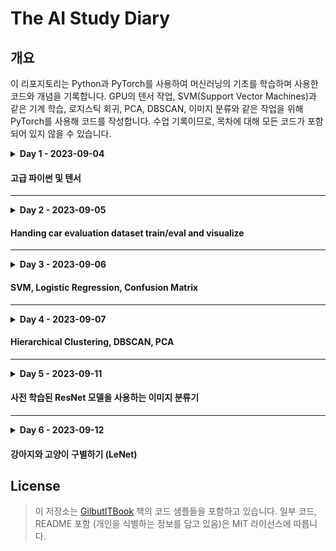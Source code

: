 # The AI Study Diary

## 개요

이 리포지토리는 Python과 PyTorch를 사용하여 머신러닝의 기초를 학습하며 사용한 코드와 개념을 기록합니다.
GPU의 텐서 작업, SVM(Support Vector Machines)과 같은 기계 학습, 로지스틱 회귀, PCA, DBSCAN, 이미지 분류와 같은 작업을 위해
PyTorch를 사용해 코드를 작성합니다. 수업 기록이므로, 목차에 대해 모든 코드가 포함되어 있지 않을 수 있습니다.


<details>
    <summary><b>Day 1 - 2023-09-04</b></summary>

- OOP 기본 개념
    - 스페셜 메소드
    - `super()` 및 클래스 상속

#### 스칼라? 벡터? 텐서?

- Scala [x]
- Vector [x, y]
- Tensor [x, y, ...z]

#### GPU에서의 PyTorch

```python
import torch

# !!! Before !!!
print(torch.cuda.is_available())  # 참이여야 합니다.

# cuda:n 형식으로 작성합니다. n은 GPU의 인덱스 번호입니다.
ex = torch.tensor([[1, 2], [3, 4]], device="cuda:0")
res = ex.to("cpu").numpy()
print(res)
```

#### Shape 조작하기

```python
import torch

a = torch.tensor([[1, 2, 3, 4], [5, 6, 7, 8]], dtype=torch.int8)
b = torch.tensor([[1, 2, 3, 4], [5, 6, 7, 8]], dtype=torch.int8)

c = a + b

print(c.shape)
print(c.view(8, 1))
print(c.view(1, 8))
```

</details>

#### 고급 파이썬 및 텐서

---

<details>
    <summary><b>Day 2 - 2023-09-05</b></summary>


---
### 코드 목차
- Numpy
    - 배열
    - 인덱싱
    - 배열을 텐서로 변환하기
- Pandas
- Matplotlib
- 자동차 평가 데이터 세트 (w. PyTorch)
    - Data
        - Preprocessing
        - Visualization
    - Model
        - Training
        - Evaluation

</details>

#### Handing car evaluation dataset train/eval and visualize

---
<details>
    <summary><b>Day 3 - 2023-09-06</b></summary>

- Pandas
    - 데이터프레임
- 기본적인 머신러닝 개념 복습하기
- 서포트 벡터 머신 `(SVM)`
- `비선형`과 `선형 분류`
- `로지스틱 회귀`를 사용한 숫자 예측
- `혼동 행렬`에 대하여

*선형 분류*는 *비선형 분류*보다 빠르지만, 만약 데이터가 선형적으로 분포되어 있지 않다면, 선형 회귀는 사용될 수 없습니다.
이 경우, *비선형 회귀*를 사용해야만 합니다.

> 키워드 :  
> KNN, SVN, 결정트리, 선형희귀, 로지스틱 회귀
>
> ex) 비지도 학습이 아닌것은?

- DBSCAN / PCA
    - 밀도 기반으로 군집을 분석하고 시각화 후 하이퍼 파라미터를 변경하여 나타나는 현상 확인
        - 하이퍼 파라미터를 큰 폭으로 변경하니 클러스터의 많은 부분이 무시됨
    - 차원이 축소된 데이터 핸들링
    - 범례 및 기타 matplotlib 구성

</details>

#### SVM, Logistic Regression, Confusion Matrix

---
<details>
    <summary><b>Day 4 - 2023-09-07</b></summary>

### 간단 머신러닝 개념
- 지도
    - KNN
        - 입력된 값이 훈련된 값의 집합과 인접한지 비교함
    - SVM
        - 데이터의 집합 사이에 선을 그어 구분하는데 선의 margin을
          gamma과 c(cost)를 조절하여 결정함.
    - 결정트리
    - 회귀
        - Iris 꽃의 종류, 타이타닉 생존자 등
    - 선형 회귀
        - 말그대로 선만 긋기떄문에 속도가 빠르지만 정확도가 떨어짐
    - 로지스틱 회귀
        - 곡선을 그릴 수 있으며, 당연히 속도가 느려지고 정확도가 비교적 높음
- 비지도
    - 계층 군집화(Hierarchical Clustering)
        - 개별 개체들을 하나의 클러스터로 보고, 가까운 클러스터끼리 합치면서 클러스터의 개수를 줄여 나가는 방식입니다.
    - DBSCAN
        - 밀도 기반의 군집화 알고리즘으로, 밀도가 높은 부분을 클러스터로 인식합니다.
    - PCA (Principal Component Analysis)
        - 다차원의 데이터를 시각화하거나 차원을 축소할 때 주로 사용되는 비지도학습 방법입니다.
### CNN, DNN 코드 코멘트
- 'FashionMNIST'을 처리하는 CNN과 DNN 모델 작성, 각 epoch당 진행 상황 (iteraction, loss, accuracy)을 출력시켜 학습 과정을 확인.
- CNN은 데이터가 약간만 달라져도 정확도가 떨어지기에 의미가 없음.
- DNN은 데이터가 달라져도 정확도가 높은 편임.
하지만 학습 데이터에 한해선 CNN과 DNN 모두 iteration이 2만까지 늘어나도 정확도는 비슷했음 (CNN 89%, DNN 90%)

### 전이학습 - Transfer Learning

- 미리 학습된 모델을 가져와서 사용함.
- 데이터셋을 불러와 `전처리 -> 모델 불러오기 -> 최적화/손실 함수 선언 -> 추가 학습 -> 테스트` 과정을 거쳐 모델을 추가학습 시키는 코드를 작성함.
- 테스트를 거쳐 예측 결과를 기반으로 손실을 계삲고 최적화 과정을 거쳐 epoch를 반복함.
    - 최고의 정확도를 가지는 모델을 저장함.
</details>

#### Hierarchical Clustering, DBSCAN, PCA

---


<details>
    <summary><b>Day 5 - 2023-09-11</b></summary>

# 사전훈련된 ResNet 모델을 사용하여 이미지 분류하기

### 왜 주피터가 필요한가요?

- 주피터는 IPython (Interactive Python) 기반입니다.
- 기본적으로, 한번 실행된 파이썬 스크립트는 실행이 끝나면 사라집니다.
- 주피터를 사용하면 파이썬 스크립트의 출력을 유지하고 나중에 다시 실행할 수 있습니다. (메모리에 유지)
- 머신 러닝 코드는 보통 한 함수 호출로 인해 많은 시간을 소모합니다.
    - 따라서, 함수의 출력을 저장하여 시간을 아낄 수 있게 됩니다.

### 사전 훈련된 ResNet 모델을 사용한 고양이와 개 분류

- 훈련 데이터로부터 고양이와 개 이미지를 로드합니다.
- 이미지 분류를 위해 사전 훈련된 ResNet 모델을 활용합니다.
- 효율성을 높이기 위해 데이터셋에 변형을 적용합니다.
- 모델의 마지막 층을 두 클래스(고양이와 개)에 맞게 커스터마이징합니다.
- 주어진 에포크 수 동안 데이터셋을 반복하는 사용자 정의 훈련 함수 `train_model`을 정의합니다.
- `train_model` 내에서, 계산된 손실에 기초하여 모델 가중치를 조정하고 최상의 모델 상태를 추적합니다.
- 나중에 사용할 수 있도록 최상의 모델 상태를 저장합니다.

### 저장된 모델을 사용한 이미지 평가

- 훈련 과정 후에는 `eval_model()` 함수를 사용하여 테스트 데이터 세트에 대한 모델 성능을 평가합니다.
- 훈련 중에 저장된 모든 모델을 로드하고 모델의 예측 정확도를 평가합니다.
- 정확도가 가장 높은 모델을 식별하여 저장합니다.

</details>

#### 사전 학습된 ResNet 모델을 사용하는 이미지 분류기

---

<details>
    <summary><b>Day 6 - 2023-09-12</b></summary>

- 모든 이미지를 정규화하는 `ImageTransform` 유틸리티 클래스를 사용하여 사진의 크기를 일괄되게 변경하고, 학습(train)과 검증(vaild) 데이터를 분리합니다.
    - 데이터의 방향에 과적합 되지 않도록 이미지의 절반을 뒤집어서 학습 데이터를 늘립니다.
        - 검증 과정에선 회전이 필요 없으므로 `RandomHorizeontalFlip()`을 사용하지 않습니다.
- 학습 데이터가 너무 많으므로 400개의 사진만 학습용으로 사용합니다.
- 불러오는 과정에서 `os.path.join()` 함수를 사용하여 경로를 합쳐 정확하게 불러옵니다.
- 데이터셋을 불러오는 코드 중 `cv2.cvtColor(img, cv2.COLOR_BGR2RGB)` 라는 코드는 OpenCV가 RGB가 아닌 BGR 값을 사용하기 때문에 색상을 변환하기 위한 과정입니다. (책의
  예제에서 `cv2`로 이미지를 불러오기에 따라했지만 효율적이지 못한 방법입니다.)
- 라벨의 이름을 학습 데이터 폴더의 하위 디렉토리 이름으로 설정합니다.
    - 이 과정에서 운영체제에 따라 separator가 다르므로 `os.path.sep`을 사용합니다.
        - `abel = img_path.split(path.sep)[-len(path.sep)].split('.')[0]`
- 학습 결과, 정확도가 높진 않지만 유의미한 결과를 보여주었습니다.

</details>

#### 강아지와 고양이 구별하기 (LeNet)

## License

> 이 저장소는 [GilbutITBook](https://github.com/gilbutITbook/080289) 책의
> 코드 샘플들을 포함하고 있습니다.
> 일부 코드, README 포함 (개인을 식별하는 정보를 담고 있음)은 MIT 라이선스에 따릅니다.
